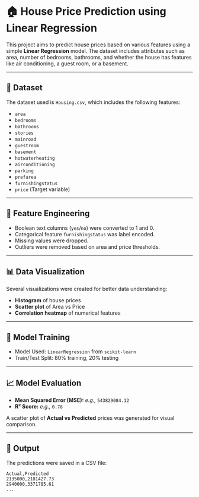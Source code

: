 # 🏠 House Price Prediction using Linear Regression

This project aims to predict house prices based on various features using a simple **Linear Regression** model. The dataset includes attributes such as area, number of bedrooms, bathrooms, and whether the house has features like air conditioning, a guest room, or a basement.

---

## 📁 Dataset

The dataset used is `Housing.csv`, which includes the following features:

- `area`
- `bedrooms`
- `bathrooms`
- `stories`
- `mainroad`
- `guestroom`
- `basement`
- `hotwaterheating`
- `airconditioning`
- `parking`
- `prefarea`
- `furnishingstatus`
- `price` (Target variable)

---

## 🔧 Feature Engineering

- Boolean text columns (`yes`/`no`) were converted to 1 and 0.
- Categorical feature `furnishingstatus` was label encoded.
- Missing values were dropped.
- Outliers were removed based on area and price thresholds.

---

## 📊 Data Visualization

Several visualizations were created for better data understanding:

- **Histogram** of house prices
- **Scatter plot** of Area vs Price
- **Correlation heatmap** of numerical features

---

## 🧠 Model Training

- Model Used: `LinearRegression` from `scikit-learn`
- Train/Test Split: 80% training, 20% testing

---

## 📈 Model Evaluation

- **Mean Squared Error (MSE):** _e.g.,_ `543829084.12`
- **R² Score:** _e.g.,_ `0.78`

A scatter plot of **Actual vs Predicted** prices was generated for visual comparison.

---

## 💾 Output

The predictions were saved in a CSV file:

```csv
Actual,Predicted
2135000,2181427.73
2940000,3371785.61
...